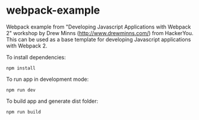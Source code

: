 # webpack-example

Webpack example from "Developing Javascript Applications with Webpack 2" workshop by Drew Minns (http://www.drewminns.com/) from HackerYou. This can be used as a base template for developing Javascript applications with Webpack 2.

To install dependencies:

	npm install

To run app in development mode:
		
	npm run dev

To build app and generate dist folder:

	npm run build

